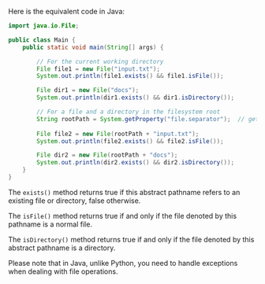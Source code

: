 Here is the equivalent code in Java:

```java
import java.io.File;

public class Main {
    public static void main(String[] args) {

        // For the current working directory
        File file1 = new File("input.txt");
        System.out.println(file1.exists() && file1.isFile()); 

        File dir1 = new File("docs");
        System.out.println(dir1.exists() && dir1.isDirectory());

        // For a file and a directory in the filesystem root
        String rootPath = System.getProperty("file.separator");  // get the system's file separator
        
        File file2 = new File(rootPath + "input.txt");
        System.out.println(file2.exists() && file2.isFile()); 

        File dir2 = new File(rootPath + "docs");
        System.out.println(dir2.exists() && dir2.isDirectory());
    }
}
```

The `exists()` method returns true if this abstract pathname refers to an existing file or directory, false otherwise.

The `isFile()` method returns true if and only if the file denoted by this pathname is a normal file.

The `isDirectory()` method returns true if and only if the file denoted by this abstract pathname is a directory. 

Please note that in Java, unlike Python, you need to handle exceptions when dealing with file operations.

